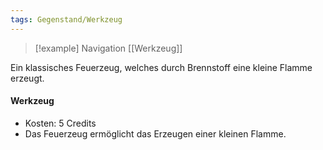 ```yaml
---
tags: Gegenstand/Werkzeug
---
```

> [!example] Navigation 
>  [[Werkzeug]]

Ein klassisches Feuerzeug, welches durch Brennstoff eine kleine Flamme erzeugt.

#### Werkzeug
- Kosten: 5 Credits
- Das Feuerzeug ermöglicht das Erzeugen einer kleinen Flamme.
